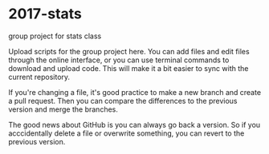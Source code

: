 # 2017-stats
group project for stats class

Upload scripts for the group project here. You can add files and edit files through the online interface, or you can use terminal commands to download and upload code. This will make it a bit easier to sync with the current repository.

If you're changing a file, it's good practice to make a new branch and create a pull request. Then you can compare the differences to the previous version and merge the branches.

The good news about GitHub is you can always go back a version. So if you acccidentally delete a file or overwrite something, you can revert to the previous version.
